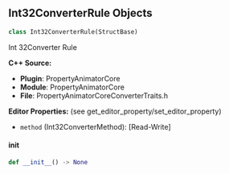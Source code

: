 ## Int32ConverterRule Objects

```python
class Int32ConverterRule(StructBase)
```

Int 32Converter Rule

**C++ Source:**

- **Plugin**: PropertyAnimatorCore
- **Module**: PropertyAnimatorCore
- **File**: PropertyAnimatorCoreConverterTraits.h

**Editor Properties:** (see get_editor_property/set_editor_property)

- ``method`` (Int32ConverterMethod):  [Read-Write]

<a id="unreal.Int32ConverterRule.__init__"></a>

#### __init__

```python
def __init__() -> None
```

<a id="unreal.PropertyAnimatorCoreData"></a>